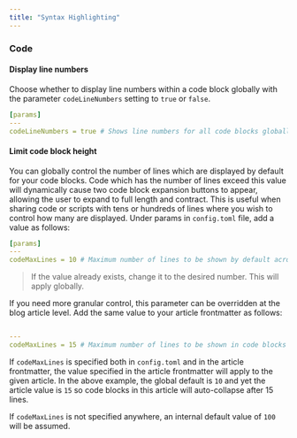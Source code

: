 ```yaml
---
title: "Syntax Highlighting"
---
```


### Code

#### Display line numbers

Choose whether to display line numbers within a code block globally with the parameter `codeLineNumbers` setting to `true` or `false`.

```yaml
[params]
---
codeLineNumbers = true # Shows line numbers for all code blocks globally.
```

#### Limit code block height

You can globally control the number of lines which are displayed by default for your code blocks. Code which has the number of lines exceed this value will dynamically cause two code block expansion buttons to appear, allowing the user to expand to full length and contract. This is useful when sharing code or scripts with tens or hundreds of lines where you wish to control how many are displayed. Under params in `config.toml` file, add a value as follows:

```yaml
[params]
---
codeMaxLines = 10 # Maximum number of lines to be shown by default across all articles.
```

> If the value already exists, change it to the desired number. This will apply globally.

If you need more granular control, this parameter can be overridden at the blog article level. Add the same value to your article frontmatter as follows:

```yaml

---
codeMaxLines = 15 # Maximum number of lines to be shown in code blocks in this blog post.
```

If `codeMaxLines` is specified both in `config.toml` and in the article frontmatter, the value specified in the article frontmatter will apply to the given article. In the above example, the global default is `10` and yet the article value is `15` so code blocks in this article will auto-collapse after 15 lines.

If `codeMaxLines` is not specified anywhere, an internal default value of `100` will be assumed.
